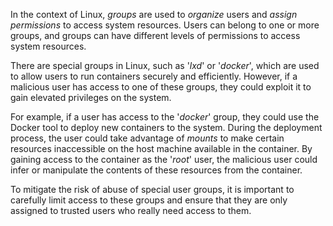 In the context of Linux, *groups* are used to *organize* users and *assign permissions* to access system resources. Users can belong to one or more groups, and groups can have different levels of permissions to access system resources.

There are special groups in Linux, such as '*lxd*' or '*docker*', which are used to allow users to run containers securely and efficiently. However, if a malicious user has access to one of these groups, they could exploit it to gain elevated privileges on the system.

For example, if a user has access to the '*docker*' group, they could use the Docker tool to deploy new containers to the system. During the deployment process, the user could take advantage of *mounts* to make certain resources inaccessible on the host machine available in the container. By gaining access to the container as the '*root*' user, the malicious user could infer or manipulate the contents of these resources from the container.

To mitigate the risk of abuse of special user groups, it is important to carefully limit access to these groups and ensure that they are only assigned to trusted users who really need access to them.